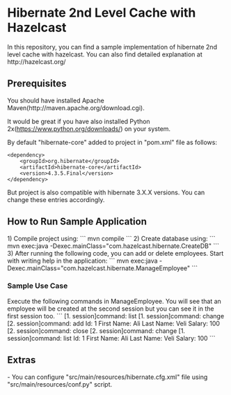 <h1>Hibernate 2nd Level Cache with Hazelcast</h1>
In this repository, you can find a sample implementation of hibernate 2nd level cache with hazelcast. You can also find detailed explanation at http://hazelcast.org/ 

<h2>Prerequisites</h2>
You should have installed Apache Maven(http://maven.apache.org/download.cgi).

It would be great if you have also installed Python 2x(https://www.python.org/downloads/) on your system.

By default "hibernate-core" added to project in "pom.xml" file as follows:
```
<dependency>
    <groupId>org.hibernate</groupId>
    <artifactId>hibernate-core</artifactId>
    <version>4.3.5.Final</version>
</dependency>
```
But project is also compatible with hibernate 3.X.X versions. You can change these entries accordingly.

<h2>How to Run Sample Application</h2>
1) Compile project using:
```
mvn compile
```
2) Create database using:
```
mvn exec:java -Dexec.mainClass="com.hazelcast.hibernate.CreateDB"
```
3) After running the following code, you can add or delete employees. Start with writing help in the application:
```
mvn exec:java -Dexec.mainClass="com.hazelcast.hibernate.ManageEmployee"
```
<h3>Sample Use Case</h3>
Execute the following commands in ManageEmployee. You will see that an employee will be created at the second session but you can see it in the first session too.
```
[1. session]command: list
[1. session]command: change
[2. session]command: add
Id: 1
First Name: Ali
Last Name: Veli
Salary: 100
[2. session]command: close
[2. session]command: change
[1. session]command: list
Id: 1 First Name: Ali Last Name: Veli Salary: 100
```
<h2>Extras</h2>
- You can configure "src/main/resources/hibernate.cfg.xml" file using "src/main/resources/conf.py" script.
